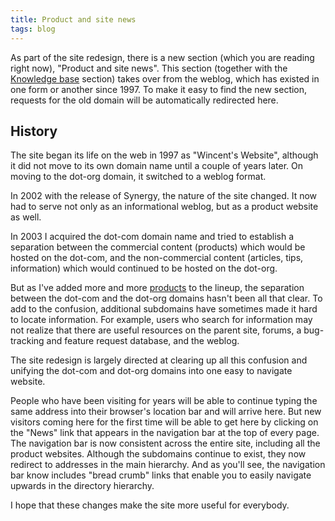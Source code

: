 ```yaml
---
title: Product and site news
tags: blog
---
```


As part of the site redesign, there is a new section (which you are reading right now), "Product and site news". This section (together with the [Knowledge base](/a/knowledge-base/) section) takes over from the weblog, which has existed in one form or another since 1997. To make it easy to find the new section, requests for the old domain will be automatically redirected here.

## History

The site began its life on the web in 1997 as "Wincent's Website", although it did not move to its own domain name until a couple of years later. On moving to the dot-org domain, it switched to a weblog format.

In 2002 with the release of Synergy, the nature of the site changed. It now had to serve not only as an informational weblog, but as a product website as well.

In 2003 I acquired the dot-com domain name and tried to establish a separation between the commercial content (products) which would be hosted on the dot-com, and the non-commercial content (articles, tips, information) which would continued to be hosted on the dot-org.

But as I've added more and more [products](http://www.wincent.com/a/products/) to the lineup, the separation between the dot-com and the dot-org domains hasn't been all that clear. To add to the confusion, additional subdomains have sometimes made it hard to locate information. For example, users who search for information may not realize that there are useful resources on the parent site, forums, a bug-tracking and feature request database, and the weblog.

The site redesign is largely directed at clearing up all this confusion and unifying the dot-com and dot-org domains into one easy to navigate website.

People who have been visiting for years will be able to continue typing the same address into their browser's location bar and will arrive here. But new visitors coming here for the first time will be able to get here by clicking on the "News" link that appears in the navigation bar at the top of every page. The navigation bar is now consistent across the entire site, including all the product websites. Although the subdomains continue to exist, they now redirect to addresses in the main hierarchy. And as you'll see, the navigation bar know includes "bread crumb" links that enable you to easily navigate upwards in the directory hierarchy.

I hope that these changes make the site more useful for everybody.
